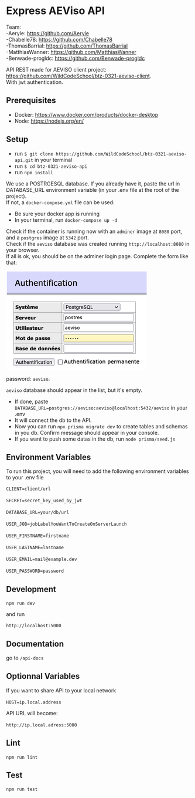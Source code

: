 # Express AEViso API

Team:  
 -Aeryle: https://github.com/Aeryle  
 -Chabelle78: https://github.com/Chabelle78  
 -ThomasBarrial: https://github.com/ThomasBarrial  
 -MatthiasWanner: https://github.com/MatthiasWanner  
 -Benwade-progldc: https://github.com/Benwade-progldc

API REST made for AEVISO client project: https://github.com/WildCodeSchool/btz-0321-aeviso-client.  
With jwt authentication.

## Prerequisites

- Docker: https://www.docker.com/products/docker-desktop
- Node: https://nodejs.org/en/

## Setup

- run `$ git clone https://github.com/WildCodeSchool/btz-0321-aeviso-api.git` in your terminal
- run `$ cd btz-0321-aeviso-api`
- run `npm install `

We use a POSTRGESQL database. If you already have it, paste the url in DATABASE_URL environment variable (in your .env file at the root of the project).  
If not, a `docker-compose.yml` file can be used:

- Be sure your docker app is running
- In your terminal, run `docker-compose up -d`

Check if the container is running now with an `adminer` image at `8080` port, and a `postgres` image at `5342` port.  
Check if the `aeviso` database was created running `http://localhost:8080` in your browser.  
If all is ok, you should be on the adminer login page. Complete the form like that:

![Adminer](images/adminer_form.png)

password: `aeviso`.

`aeviso` database should appear in the list, but it's empty.

- If done, paste `DATABASE_URL=postgres://aeviso:aeviso@localhost:5432/aeviso` in your .env
- It will connect the db to the API.
- Now you can run `npx prisma migrate dev` to create tables and schemas in you db. Confirm message should appear in your console.
- If you want to push some datas in the db, run `node prisma/seed.js`

## Environment Variables

To run this project, you will need to add the following environment variables to your .env file

```
CLIENT=client/url

SECRET=secret_key_used_by_jwt

DATABASE_URL=your/db/url

USER_JOB=jobLabelYouWantToCreateOnServerLaunch

USER_FIRSTNAME=firstname

USER_LASTNAME=lastname

USER_EMAIL=mail@example.dev

USER_PASSWORD=password
```

## Development

```
npm run dev
```

and run

```
http://localhost:5000

```

## Documentation

go to `/api-docs`

## Optionnal Variables

If you want to share API to your local network

`HOST=ip.local.address`

API URL will become:

`http://ip.local.adress:5000`

## Lint

```
npm run lint
```

## Test

```
npm run test
```
